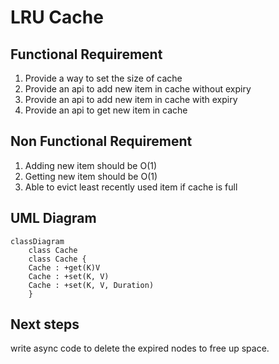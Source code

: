 # LRU Cache
## Functional Requirement
1. Provide a way to set the size of cache
2. Provide an api to add new item in cache without expiry
3. Provide an api to add new item in cache with expiry
4. Provide an api to get new item in cache

## Non Functional Requirement
1. Adding new item should be O(1)
2. Getting new item should be O(1)
3. Able to evict least recently used item if cache is full

## UML Diagram
```mermaid
classDiagram
    class Cache
    class Cache {
    Cache : +get(K)V
    Cache : +set(K, V)
    Cache : +set(K, V, Duration) 
    }
```
## Next steps
write async code to delete the expired nodes to free up space.
